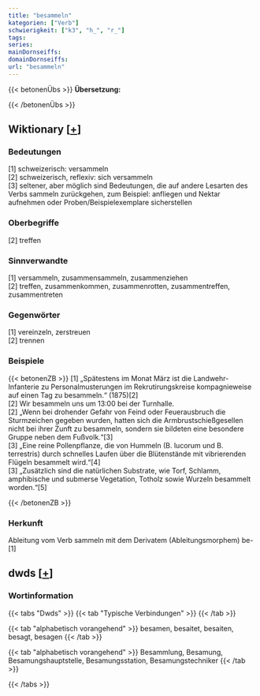 ```yaml
---
title: "besammeln"
kategorien: ["Verb"]
schwierigkeit: ["k3", "h_", "r_"]
tags:
series:
mainDornseiffs:
domainDornseiffs:
url: "besammeln"
---
```


{{< betonenÜbs >}}
**Übersetzung:**  
  
{{< /betonenÜbs >}}

## Wiktionary [[+](https://de.wiktionary.org/wiki/besammeln)]

### Bedeutungen
[1] schweizerisch: versammeln  
[2] schweizerisch, reflexiv: sich versammeln  
[3] seltener, aber möglich sind Bedeutungen, die auf andere Lesarten des Verbs sammeln zurückgehen, zum Beispiel: anfliegen und Nektar aufnehmen oder Proben/Beispielexemplare sicherstellen  

### Oberbegriffe
[2] treffen  

### Sinnverwandte
[1] versammeln, zusammensammeln, zusammenziehen  
[2] treffen, zusammenkommen, zusammenrotten, zusammentreffen, zusammentreten  

### Gegenwörter
[1] vereinzeln, zerstreuen  
[2] trennen  

### Beispiele
{{< betonenZB >}}
[1] „Spätestens im Monat März ist die Landwehr-Infanterie zu Personalmusterungen im Rekrutirungskreise kompagnieweise auf einen Tag zu besammeln.“ (1875)[2]  
[2] Wir besammeln uns um 13:00 bei der Turnhalle.  
[2] „Wenn bei drohender Gefahr von Feind oder Feuerausbruch die Sturmzeichen gegeben wurden, hatten sich die Armbrustschießgesellen nicht bei ihrer Zunft zu besammeln, sondern sie bildeten eine besondere Gruppe neben dem Fußvolk.“[3]  
[3] „Eine reine Pollenpflanze, die von Hummeln (B. lucorum und B. terrestris) durch schnelles Laufen über die Blütenstände mit vibrierenden Flügeln besammelt wird.“[4]  
[3] „Zusätzlich sind die natürlichen Substrate, wie Torf, Schlamm, amphibische und submerse Vegetation, Totholz sowie Wurzeln besammelt worden.“[5]  

{{< /betonenZB >}}
### Herkunft
Ableitung vom Verb sammeln mit dem Derivatem (Ableitungsmorphem) be-[1]  



## dwds [[+](https://www.dwds.de/wb/besammeln)]

### Wortinformation
{{< tabs "Dwds" >}}
{{< tab "Typische Verbindungen" >}}
{{< /tab >}}

{{< tab "alphabetisch vorangehend" >}}
besamen, besaitet, besaiten, besagt, besagen
{{< /tab >}}

{{< tab "alphabetisch vorangehend" >}}
Besammlung, Besamung, Besamungshauptstelle, Besamungsstation, Besamungstechniker
{{< /tab >}}

{{< /tabs >}}

